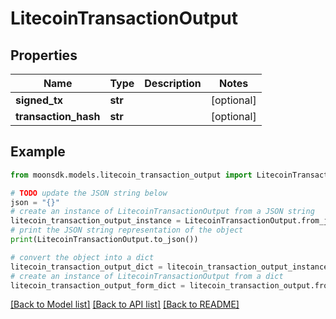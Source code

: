 # LitecoinTransactionOutput


## Properties

Name | Type | Description | Notes
------------ | ------------- | ------------- | -------------
**signed_tx** | **str** |  | [optional] 
**transaction_hash** | **str** |  | [optional] 

## Example

```python
from moonsdk.models.litecoin_transaction_output import LitecoinTransactionOutput

# TODO update the JSON string below
json = "{}"
# create an instance of LitecoinTransactionOutput from a JSON string
litecoin_transaction_output_instance = LitecoinTransactionOutput.from_json(json)
# print the JSON string representation of the object
print(LitecoinTransactionOutput.to_json())

# convert the object into a dict
litecoin_transaction_output_dict = litecoin_transaction_output_instance.to_dict()
# create an instance of LitecoinTransactionOutput from a dict
litecoin_transaction_output_form_dict = litecoin_transaction_output.from_dict(litecoin_transaction_output_dict)
```
[[Back to Model list]](../README.md#documentation-for-models) [[Back to API list]](../README.md#documentation-for-api-endpoints) [[Back to README]](../README.md)


